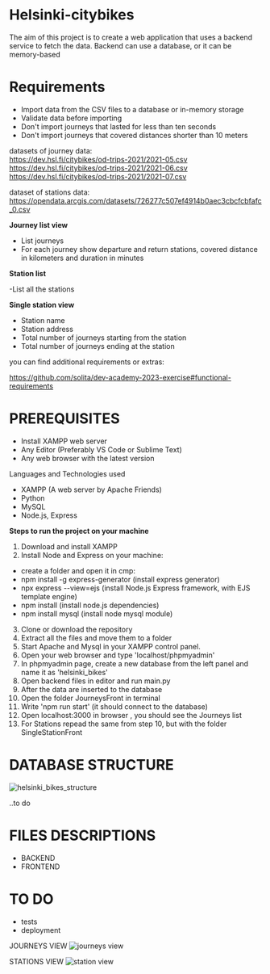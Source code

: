 # Helsinki-citybikes

The aim of this project is to create a web application that uses a backend service to fetch the data. Backend can use a database, or it can be memory-based

# Requirements

- Import data from the CSV files to a database or in-memory storage
- Validate data before importing
- Don't import journeys that lasted for less than ten seconds
- Don't import journeys that covered distances shorter than 10 meters

datasets of journey data:<br>
https://dev.hsl.fi/citybikes/od-trips-2021/2021-05.csv<br>
https://dev.hsl.fi/citybikes/od-trips-2021/2021-06.csv<br>
https://dev.hsl.fi/citybikes/od-trips-2021/2021-07.csv

dataset of stations data:<br>
https://opendata.arcgis.com/datasets/726277c507ef4914b0aec3cbcfcbfafc_0.csv

<b>Journey list view</b><br>

- List journeys
- For each journey show departure and return stations, covered distance in kilometers and duration in minutes

<b>Station list</b><br>

-List all the stations

<b>Single station view</b><br>

- Station name
- Station address
- Total number of journeys starting from the station
- Total number of journeys ending at the station

you can find additional requirements or extras:  

https://github.com/solita/dev-academy-2023-exercise#functional-requirements

# PREREQUISITES

- Install XAMPP web server
- Any Editor (Preferably VS Code or Sublime Text)
- Any web browser with the latest version


Languages and Technologies used

- XAMPP (A web server by Apache Friends)
- Python
- MySQL
- Node.js, Express


<b>Steps to run the project on your machine</b>

1. Download and install XAMPP
2. Install Node and Express on your machine:
  - create a folder and open it in cmp: 
  - npm install -g express-generator (install express generator)
  - npx express --view=ejs (install Node.js Express framework, with EJS template engine)
  - npm install (install node.js dependencies)
  - npm install mysql (install node mysql module)
 
3. Clone or download the repository 
4. Extract all the files and move them to a folder
5. Start Apache and Mysql in your XAMPP control panel. 
6. Open your web browser and type 'localhost/phpmyadmin' 
7. In phpmyadmin page, create a new database from the left panel and name it as 'helsinki_bikes'
8. Open backend files in editor and run main.py
9. After the data are inserted to the database
10. Open the folder JourneysFront in terminal
11. Write 'npm run start' (it should connect to the database)
12. Open localhost:3000 in browser , you should see the Journeys list
13. For Stations repead the same from step 10, but with the folder SingleStationFront

# DATABASE STRUCTURE

![helsinki_bikes_structure](https://user-images.githubusercontent.com/105230372/215819132-10c70a02-85e6-4bbd-804c-b9f2b15999c6.jpg)

..to do

# FILES DESCRIPTIONS

- BACKEND
- FRONTEND

# TO DO
- tests
- deployment

JOURNEYS VIEW
![journeys view](https://user-images.githubusercontent.com/105230372/216556861-7457560e-32fe-4dd3-8d82-d2e2f027742d.jpg)


STATIONS VIEW
![station view](https://user-images.githubusercontent.com/105230372/216556907-d5340d82-2676-452e-b4da-133a95384588.jpg)
